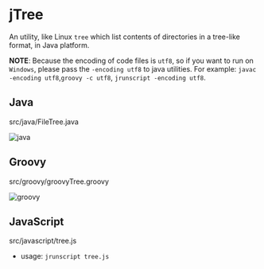 # jTree

An utility, like Linux `tree` which list contents of directories in a tree-like format, in Java platform.

**NOTE**: Because the encoding of code files is ``utf8``, so if you want to run on ``Windows``, please pass the ``-encoding utf8`` to java utilities. For example: ``javac -encoding utf8``,``groovy -c utf8``, ``jrunscript -encoding utf8``.

## Java

src/java/FileTree.java

![java](http://static.oschina.net/uploads/code/201409/18234649_fFoK.jpg)

## Groovy

src/groovy/groovyTree.groovy

![groovy](http://static.oschina.net/uploads/code/201409/18234449_o1nS.jpg)

## JavaScript

src/javascript/tree.js

* usage: `jrunscript tree.js`
